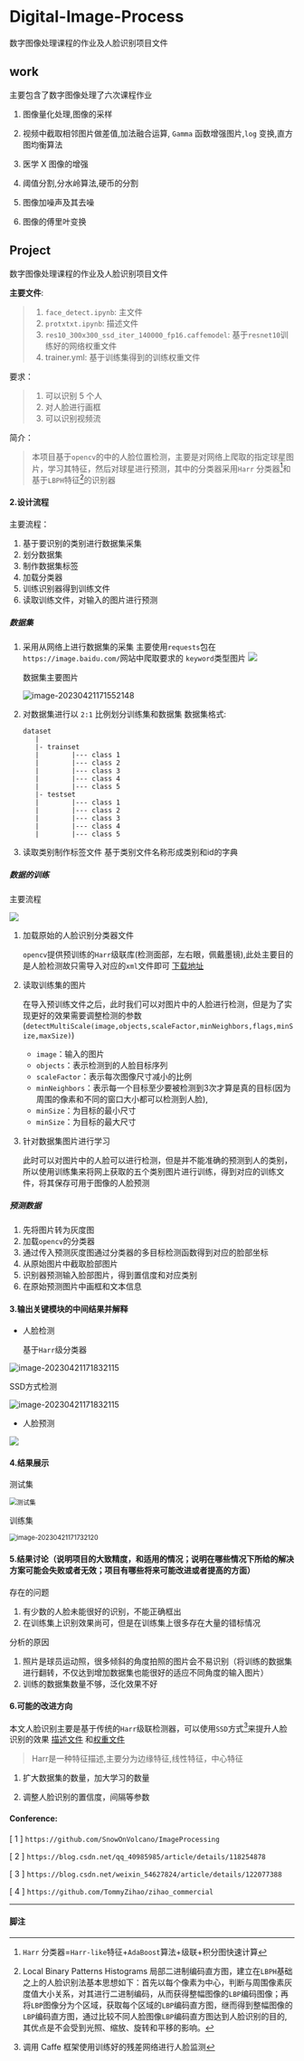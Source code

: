 # Digital-Image-Process
数字图像处理课程的作业及人脸识别项目文件

## work

主要包含了数字图像处理了六次课程作业

1.  图像量化处理,图像的采样

2.  视频中截取相邻图片做差值,加法融合运算, `Gamma` 函数增强图片,`log` 变换,直方图均衡算法

3.  医学 X 图像的增强

4. 阈值分割,分水岭算法,硬币的分割

5. 图像加噪声及其去噪

6. 图像的傅里叶变换

## Project

数字图像处理课程的作业及人脸识别项目文件

**主要文件**:
> 1. `face_detect.ipynb`: 主文件
> 2. `protxtxt.ipynb`: 描述文件
> 3. `res10_300x300_ssd_iter_140000_fp16.caffemodel`: 基于`resnet10`训练好的网络权重文件
> 4. trainer.yml: 基于训练集得到的训练权重文件

要求：
>1. 可以识别 5 个人
>2. 对人脸进行画框
>3. 可以识别视频流

简介：

> 本项目基于`opencv`的中的人脸位置检测，主要是对网络上爬取的指定球星图片，学习其特征，然后对球星进行预测，其中的分类器采用`Harr` 分类器[^ 1 ]和基于`LBPH`特征[^2]的识别器



#### 2.设计流程


主要流程：

1. 基于要识别的类别进行数据集采集
2. 划分数据集
3. 制作数据集标签
4. 加载分类器
5. 训练识别器得到训练文件
6. 读取训练文件，对输入的图片进行预测

##### 数据集

1. 采用从网络上进行数据集的采集
   主要使用`requests`包在`https://image.baidu.com/`网站中爬取要求的 `keyword`类型图片
   ![](./md_img/getdataset.png)   

   数据集主要图片

   ![image-20230421171552148](.\md_img\dataset.png)

2. 对数据集进行以 `2:1` 比例划分训练集和数据集
   数据集格式:

   ```
   dataset
      |
      |- trainset
      |        |--- class 1
      |        |--- class 2
      |        |--- class 3
      |        |--- class 4
      |        |--- class 5
      |- testset
      |        |--- class 1
      |        |--- class 2
      |        |--- class 3
      |        |--- class 4
      |        |--- class 5
   ```

3. 读取类别制作标签文件
   基于类别文件名称形成类别和id的字典

##### 数据的训练

主要流程

![](.\md_img\line.png)

1. 加载原始的人脸识别分类器文件

   `opencv`提供预训练的`Harr`级联库(检测面部，左右眼，佩戴墨镜),此处主要目的是人脸检测故只需导入对应的`xml`文件即可  [下载地址](https://github.com/opencv/opencv/tree/master/data/haarcascades)

2. 读取训练集的图片

   在导入预训练文件之后，此时我们可以对图片中的人脸进行检测，但是为了实现更好的效果需要调整检测的参数 (`detectMultiScale(image,objects,scaleFactor,minNeighbors,flags,minSize,maxSize)`)

   - `image`：输入的图片
   - `objects`：表示检测到的人脸目标序列
   - `scaleFactor`：表示每次图像尺寸减小的比例
   - `minNeighbors`：表示每一个目标至少要被检测到3次才算是真的目标(因为周围的像素和不同的窗口大小都可以检测到人脸),
   - `minSize`：为目标的最小尺寸
   - `minSize`：为目标的最大尺寸

3. 针对数据集图片进行学习

   此时可以对图片中的人脸可以进行检测，但是并不能准确的预测到人的类别，所以使用训练集来将网上获取的五个类别图片进行训练，得到对应的训练文件，将其保存可用于图像的人脸预测


##### 预测数据

1. 先将图片转为灰度图
2. 加载`opencv`的分类器
3. 通过传入预测灰度图通过分类器的多目标检测函数得到对应的脸部坐标
4. 从原始图片中截取脸部图片
5. 识别器预测输入脸部图片，得到置信度和对应类别
6. 在原始预测图片中画框和文本信息

#### 3.输出关键模块的中间结果并解释

- 人脸检测

  基于`Harr`级分类器

![image-20230421171832115](./md_img/face_detect.png)

SSD方式检测

![image-20230421171832115](./md_img/detect.png)

- 人脸预测

![](./md_img/face_predict.png)

#### 4.结果展示

测试集

<img src=".\md_img\testdataset_result.png" alt="测试集" style="zoom:80%;" />

训练集

<img src=".\md_img\traindataset_result.png" alt="image-20230421171732120" style="zoom:80%;" />

#### 5.结果讨论（说明项目的大致精度，和适用的情况；说明在哪些情况下所给的解决方案可能会失败或者无效；项目有哪些将来可能改进或者提高的方面）

存在的问题

1. 有少数的人脸未能很好的识别，不能正确框出
2. 在训练集上识别效果尚可，但是在训练集上很多存在大量的错标情况

分析的原因

1. 照片是球员运动照，很多倾斜的角度拍照的图片会不易识别（将训练的数据集进行翻转，不仅达到增加数据集也能很好的适应不同角度的输入图片）
2. 训练的数据集数量不够，泛化效果不好


#### 6.可能的改进方向

本文人脸识别主要是基于传统的`Harr`级联检测器，可以使用`SSD`方式[^3]来提升人脸识别的效果 [描述文件](https://raw.githubusercontent.com/opencv/opencv/master/samples/dnn/face_detector/deploy.prototxt) 和[权重文件](https://raw.githubusercontent.com/opencv/opencv_3rdparty/dnn_samples_face_detector_20180205_fp16/res10_300x300_ssd_iter_140000_fp16.caffemodel)


> Harr是一种特征描述,主要分为边缘特征,线性特征，中心特征

1. 扩大数据集的数量，加大学习的数量

2. 调整人脸识别的置信度，间隔等参数


#### Conference:

[ 1 ] `https://github.com/SnowOnVolcano/ImageProcessing`

[ 2 ] `https://blog.csdn.net/qq_40985985/article/details/118254878`

[ 3 ] `https://blog.csdn.net/weixin_54627824/article/details/122077388`

[ 4 ] `https://github.com/TommyZihao/zihao_commercial`



---

#### 脚注

[^ 1 ]: `Harr` 分类器=`Harr-like`特征+`AdaBoost`算法+级联+积分图快速计算
[^2]: Local Binary Patterns Histograms 局部二进制编码直方图，建立在`LBPH`基础之上的人脸识别法基本思想如下：首先以每个像素为中心，判断与周围像素灰度值大小关系，对其进行二进制编码，从而获得整幅图像的`LBP`编码图像；再将`LBP`图像分为个区域，获取每个区域的`LBP`编码直方图，继而得到整幅图像的`LBP`编码直方图，通过比较不同人脸图像`LBP`编码直方图达到人脸识别的目的,其优点是不会受到光照、缩放、旋转和平移的影响。

[^3]: 调用 Caffe 框架使用训练好的残差网络进行人脸监测


